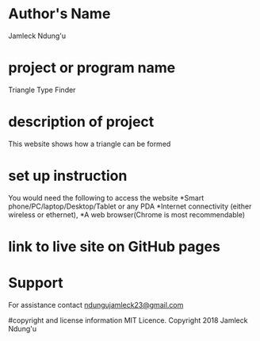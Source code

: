 # Author's Name
Jamleck Ndung'u

# project or program name
Triangle Type Finder

# description of project
This website shows how a triangle can be formed

# set up instruction
You would need the following to access the website *Smart phone/PC/laptop/Desktop/Tablet or any PDA *Internet connectivity (either wireless or ethernet), *A web browser(Chrome is most recommendable) 

# link to live site on GitHub pages


# Support
For assistance contact ndungujamleck23@gmail.com

#copyright and license information
MIT Licence. Copyright 2018 Jamleck Ndung'u